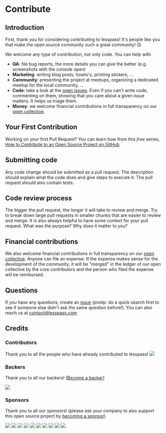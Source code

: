 # Contribute

## Introduction

First, thank you for considering contributing to lesspass! It's people like you that make the open source community such a great community! 😊

We welcome any type of contribution, not only code. You can help with 
- **QA**: file bug reports, the more details you can give the better (e.g. screenshots with the console open)
- **Marketing**: writing blog posts, howto's, printing stickers, ...
- **Community**: presenting the project at meetups, organizing a dedicated meetup for the local community, ...
- **Code**: take a look at the [open issues](issues). Even if you can't write code, commenting on them, showing that you care about a given issue matters. It helps us triage them.
- **Money**: we welcome financial contributions in full transparency on our [open collective](https://opencollective.com/lesspass).

## Your First Contribution

Working on your first Pull Request? You can learn how from this *free* series, [How to Contribute to an Open Source Project on GitHub](https://egghead.io/series/how-to-contribute-to-an-open-source-project-on-github).

## Submitting code

Any code change should be submitted as a pull request. The description should explain what the code does and give steps to execute it. The pull request should also contain tests.

## Code review process

The bigger the pull request, the longer it will take to review and merge. Try to break down large pull requests in smaller chunks that are easier to review and merge.
It is also always helpful to have some context for your pull request. What was the purpose? Why does it matter to you?

## Financial contributions

We also welcome financial contributions in full transparency on our [open collective](https://opencollective.com/lesspass).
Anyone can file an expense. If the expense makes sense for the development of the community, it will be "merged" in the ledger of our open collective by the core contributors and the person who filed the expense will be reimbursed.

## Questions

If you have any questions, create an [issue](issue) (protip: do a quick search first to see if someone else didn't ask the same question before!).
You can also reach us at contact@lesspass.com

## Credits

### Contributors

Thank you to all the people who have already contributed to lesspass!
<a href="graphs/contributors"><img src="https://opencollective.com/lesspass/contributors.svg?width=890" /></a>


### Backers

Thank you to all our backers! [[Become a backer](https://opencollective.com/lesspass#backer)]

<a href="https://opencollective.com/lesspass#backers" target="_blank"><img src="https://opencollective.com/lesspass/backers.svg?width=890"></a>


### Sponsors

Thank you to all our sponsors! (please ask your company to also support this open source project by [becoming a sponsor](https://opencollective.com/lesspass#sponsor))

<a href="https://opencollective.com/lesspass/sponsor/0/website" target="_blank"><img src="https://opencollective.com/lesspass/sponsor/0/avatar.svg"></a>
<a href="https://opencollective.com/lesspass/sponsor/1/website" target="_blank"><img src="https://opencollective.com/lesspass/sponsor/1/avatar.svg"></a>
<a href="https://opencollective.com/lesspass/sponsor/2/website" target="_blank"><img src="https://opencollective.com/lesspass/sponsor/2/avatar.svg"></a>
<a href="https://opencollective.com/lesspass/sponsor/3/website" target="_blank"><img src="https://opencollective.com/lesspass/sponsor/3/avatar.svg"></a>
<a href="https://opencollective.com/lesspass/sponsor/4/website" target="_blank"><img src="https://opencollective.com/lesspass/sponsor/4/avatar.svg"></a>
<a href="https://opencollective.com/lesspass/sponsor/5/website" target="_blank"><img src="https://opencollective.com/lesspass/sponsor/5/avatar.svg"></a>
<a href="https://opencollective.com/lesspass/sponsor/6/website" target="_blank"><img src="https://opencollective.com/lesspass/sponsor/6/avatar.svg"></a>
<a href="https://opencollective.com/lesspass/sponsor/7/website" target="_blank"><img src="https://opencollective.com/lesspass/sponsor/7/avatar.svg"></a>
<a href="https://opencollective.com/lesspass/sponsor/8/website" target="_blank"><img src="https://opencollective.com/lesspass/sponsor/8/avatar.svg"></a>
<a href="https://opencollective.com/lesspass/sponsor/9/website" target="_blank"><img src="https://opencollective.com/lesspass/sponsor/9/avatar.svg"></a>

<!-- This `CONTRIBUTING.md` is based on @nayafia's template https://github.com/nayafia/contributing-template -->
